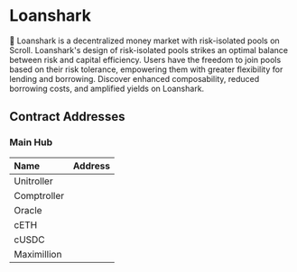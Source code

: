 # Loanshark

🧪 Loanshark is a decentralized money market with risk-isolated pools on Scroll. Loanshark's design of risk-isolated pools strikes an optimal balance between risk and capital efficiency. Users have the freedom to join pools based on their risk tolerance, empowering them with greater flexibility for lending and borrowing. Discover enhanced composability, reduced borrowing costs, and amplified yields on Loanshark.

## Contract Addresses

### Main Hub

| Name              | Address                                                                                                                 |
| :---------------- | :---------------------------------------------------------------------------------------------------------------------- |
| Unitroller        |  |
| Comptroller       |  |
| Oracle            |  | 
| cETH              |  | 
| cUSDC             |  | 
| Maximillion       |  |
